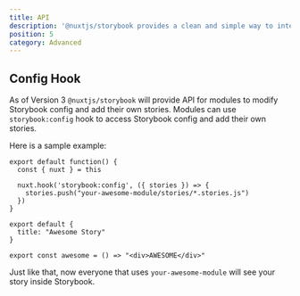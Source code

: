 ```yaml
---
title: API
description: '@nuxtjs/storybook provides a clean and simple way to integrate NuxtJS modules with Storybook.'
position: 5
category: Advanced
---
```


## Config Hook

As of Version 3 `@nuxtjs/storybook` will provide API for modules to modify Storybook config and add their own stories. Modules can use `storybook:config` hook to access Storybook config and add their own stories.

Here is a sample example:

<code-group>
  <code-block label="Module" active>

  ```js{}[your-awesome-module/index.js]
  export default function() {
    const { nuxt } = this

    nuxt.hook('storybook:config', ({ stories }) => {
      stories.push("your-awesome-module/stories/*.stories.js")
    })
  }
  ```

  </code-block>

  <code-block label="Story">

  ```js{}[your-awesome-module/stories/awesome.stories.js]
  export default {
    title: "Awesome Story"
  }

  export const awesome = () => "<div>AWESOME</div>"
  ```

  </code-block>
</code-group>

Just like that, now everyone that uses `your-awesome-module` will see your story inside Storybook.